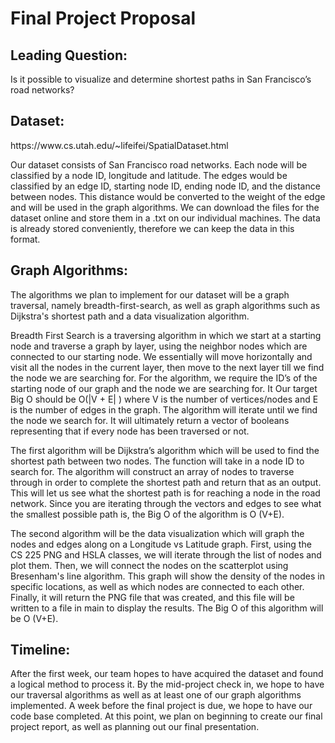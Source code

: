 Final Project Proposal
======================
Leading Question: 
------------------
 
Is it possible to visualize and determine shortest paths in San Francisco’s road networks?
 
Dataset: 
---------
<p> https://www.cs.utah.edu/~lifeifei/SpatialDataset.html<p>
<p>Our dataset consists of San Francisco road networks. Each node will be classified by a node ID, longitude and latitude. The edges would be classified by an edge ID, starting node ID, ending node ID, and the distance between nodes. This distance would be converted to the weight of the edge and will be used in the graph algorithms. 
We can download the files for the dataset online and store them in a .txt on our individual machines. The data is already stored conveniently, therefore we can keep the data in this format. <p>
 
Graph Algorithms:
-----------------
<p>The algorithms we plan to implement for our dataset will be a graph traversal, namely breadth-first-search, as well as graph algorithms such as Dijkstra's shortest path and a data visualization algorithm. <p>
<p>Breadth First Search is a traversing algorithm in which we start at a starting node and traverse a graph by layer, using the neighbor nodes which are connected to our starting node. We essentially will move horizontally and visit all the nodes in the current layer, then move to the next layer till we find the node we are searching for. For the algorithm, we require the ID’s of the starting node of our graph and the node we are searching for. It Our target Big O should be O(|V + E| ) where V is the number of vertices/nodes and E is the number of edges in the graph. The algorithm will iterate until we find the node we search for. It will ultimately return a vector of booleans representing that if every node has been traversed or not.<p>
<p>The first algorithm will be Dijkstra’s algorithm which will be used to find the shortest path between two nodes. The function will take in a node ID to search for. The algorithm will construct an array of nodes to traverse through in order to complete the shortest path and return that as an output. This will let us see what the shortest path is for reaching a node in the road network. Since you are iterating through the vectors and edges to see what the smallest possible path is, the Big O of the algorithm is O (V+E).<p>
<p>The second algorithm will be the data visualization which will graph the nodes and edges along on a Longitude vs Latitude graph. First, using the CS 225 PNG and HSLA classes, we will iterate through the list of nodes and plot them. Then, we will connect the nodes on the scatterplot using Bresenham's line algorithm. This graph will show the density of the nodes in specific locations, as well as which nodes are connected to each other. Finally, it will return the PNG file that was created, and this file will be written to a file in main to display the results. The Big O of this algorithm will be O (V+E). <p>
 
 
Timeline:	
---------
After the first week, our team hopes to have acquired the dataset and found a logical method to process it. By the mid-project check in, we hope to have our traversal algorithms as well as at least one of our graph algorithms implemented. A week before the final project is due, we hope to have our code base completed. At this point, we plan on beginning to create our final project report, as well as planning out our final presentation.
